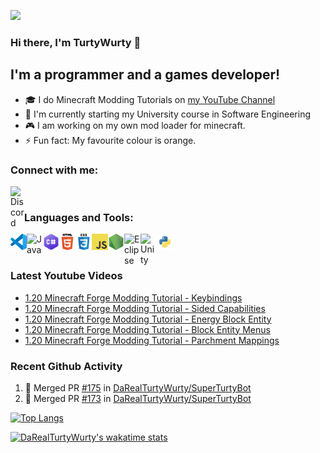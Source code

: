 [![](https://dcbadge.vercel.app/api/server/BAYB3A38wn)](https://discord.gg/BAYB3A38wn)

### Hi there, I'm TurtyWurty 👋

## I'm a programmer and a games developer!

- 🎓 I do Minecraft Modding Tutorials on [my YouTube Channel][youtube]
- 🏫 I'm currently starting my University course in Software Engineering
- 🎮 I am working on my own mod loader for minecraft.
- ⚡ Fun fact: My favourite colour is orange.

### Connect with me:

[<img align="left" alt="Discord" width="22px" src="https://cdn.jsdelivr.net/npm/simple-icons@v3/icons/discord.svg"/>][discord]

<br/>

### Languages and Tools:

[<img align="left" alt="Visual Studio Code" width="26px" src="https://raw.githubusercontent.com/github/explore/80688e429a7d4ef2fca1e82350fe8e3517d3494d/topics/visual-studio-code/visual-studio-code.png"/>][vscode]
[<img align="left" alt="Java" width="26px" src="https://cdn.jsdelivr.net/npm/simple-icons@v3/icons/java.svg"/>][java]
[<img align="left" alt="C#" width="26px" src="https://raw.githubusercontent.com/github/explore/80688e429a7d4ef2fca1e82350fe8e3517d3494d/topics/csharp/csharp.png"/>][csharp]
[<img align="left" alt="HTML 5" width="26px" src="https://raw.githubusercontent.com/github/explore/80688e429a7d4ef2fca1e82350fe8e3517d3494d/topics/html/html.png"/>][html]
[<img align="left" alt="CSS" width="26px" src="https://raw.githubusercontent.com/github/explore/80688e429a7d4ef2fca1e82350fe8e3517d3494d/topics/css/css.png"/>][css]
[<img align="left" alt="Javascript" width="26px" src="https://raw.githubusercontent.com/github/explore/80688e429a7d4ef2fca1e82350fe8e3517d3494d/topics/javascript/javascript.png"/>][javascript]
[<img align="left" alt="Node JS" width="26px" src="https://raw.githubusercontent.com/github/explore/80688e429a7d4ef2fca1e82350fe8e3517d3494d/topics/nodejs/nodejs.png"/>][nodejs]
[<img align="left" alt="Eclipse" width="26px" src="https://cdn.jsdelivr.net/npm/simple-icons@v3/icons/eclipseide.svg"/>][eclipse]
[<img align="left" alt="Unity" width="26px" src="https://cdn.jsdelivr.net/npm/simple-icons@v3/icons/unity.svg"/>][unity]
[<img align="left" alt="Python" width="26px" src="https://raw.githubusercontent.com/github/explore/80688e429a7d4ef2fca1e82350fe8e3517d3494d/topics/python/python.png"/>][python]

<br/>
<br/>

### Latest Youtube Videos

<!-- YOUTUBE:START -->
- [1.20 Minecraft Forge Modding Tutorial - Keybindings](https://www.youtube.com/watch?v=F5HmNL9fE1E)
- [1.20 Minecraft Forge Modding Tutorial - Sided Capabilities](https://www.youtube.com/watch?v=7SFnRFFtG_I)
- [1.20 Minecraft Forge Modding Tutorial - Energy Block Entity](https://www.youtube.com/watch?v=H3h-fKIyn2I)
- [1.20 Minecraft Forge Modding Tutorial - Block Entity Menus](https://www.youtube.com/watch?v=340HcHexH60)
- [1.20 Minecraft Forge Modding Tutorial - Parchment Mappings](https://www.youtube.com/watch?v=caZjCR1EEAY)
<!-- YOUTUBE:END -->

### Recent Github Activity
<!--START_SECTION:activity-->
1. 🎉 Merged PR [#175](https://github.com/DaRealTurtyWurty/SuperTurtyBot/pull/175) in [DaRealTurtyWurty/SuperTurtyBot](https://github.com/DaRealTurtyWurty/SuperTurtyBot)
2. 🎉 Merged PR [#173](https://github.com/DaRealTurtyWurty/SuperTurtyBot/pull/173) in [DaRealTurtyWurty/SuperTurtyBot](https://github.com/DaRealTurtyWurty/SuperTurtyBot)
<!--END_SECTION:activity-->

[![Top Langs](https://github-readme-stats.vercel.app/api/top-langs/?username=DaRealTurtyWurty&layout=compact&theme=dark)](https://github.com/anuraghazra/github-readme-stats)

[![DaRealTurtyWurty's wakatime stats](https://github-readme-stats.vercel.app/api?username=DaRealTurtyWurty)](https://github.com/anuraghazra/github-readme-stats)

[youtube]: https://youtube.com/TurtyWurty
[discord]: https://discord.gg/BAYB3A38wn
[vscode]: https://code.visualstudio.com
[java]: https://www.java.com
[csharp]: https://docs.microsoft.com/en-us/dotnet/csharp
[html]: https://en.wikipedia.org/wiki/HTML
[css]: https://en.wikipedia.org/wiki/CSS
[javascript]: https://www.javascript.com
[nodejs]: https://nodejs.org
[eclipse]: https://www.eclipse.org
[unity]: https://unity.com
[python]: https://www.python.org
